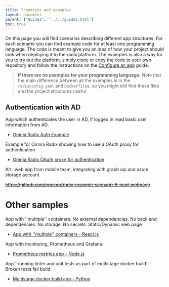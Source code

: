 ```yaml
---
title: Scenarios and examples
layout: document
parent: ["Guides", "../../guides.html"]
toc: true
---
```


On this page you will find scenarios describing different app structures.
For each scenario you can find example code for at least one programming language. The code is meant to give you an idea of how your project should look when deploying it to the radix platform. The examples is also a way for you to try out the platform, simply [clone](https://git-scm.com/docs/git-clone) or copy the code to your own repository and follow the instructions on the [Configure an app](../configure-an-app/) guide.

> **If there are no examples for your programming language:** Note that the main difference between all the examples is in the `radixconfig.yaml` and `Dockerfile`s, so you might still find these files and the project structures useful

## Authentication with AD

App which authenticates the user in AD, if logged in read basic user information from AD.

- [Omnia Radix Auth Example](https://github.com/equinor/radix-example-auth)

Example for Omnia Radix showing how to use a OAuth proxy for authentication
- [ Omnia Radix OAuth proxy for authentication](https://github.com/equinor/radix-example-oauth-proxy)

Alt : web app from mobile team, integrating with graph api and azure storage account

<del>https://github.com/equinor/radix-example-scenario-8-mad-webpage</del>


# Other samples

App with ''multiple'' containers. No external dependencies. No back end dependencies. No storage. No secrets. Static/Dynamic web page  

- [App with ''multiple'' containers - React.js](https://github.com/equinor/radix-example-scenario-2-chat)

App with monitoring, Prometheus and Grafana

- [Prometheus metrics app - Node.js](https://github.com/equinor/radix-example-scenario-5-nodejs)  


App ''running linter and unit tests as part of multistage docker build''. Broken tests fail build.

- [Multistage docker build app - Python](https://github.com/equinor/radix-example-scenario-7-python)


